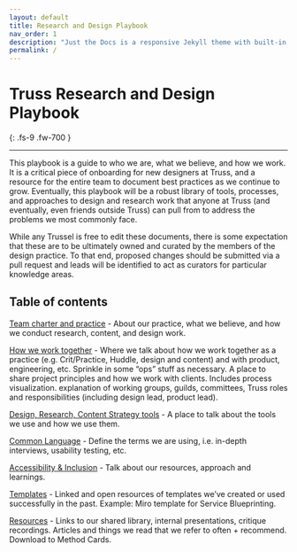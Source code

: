 ```yaml
---
layout: default
title: Research and Design Playbook
nav_order: 1
description: "Just the Docs is a responsive Jekyll theme with built-in search that is easily customizable and hosted on GitHub Pages."
permalink: /
---
```


# Truss Research and Design Playbook
{: .fs-9 .fw-700 }

---

This playbook is a guide to who we are, what we believe, and how we work. It is a critical piece of onboarding for new designers at Truss, and a resource for the entire team to document best practices as we continue to grow. Eventually, this playbook will be a robust library of tools, processes, and approaches to design and research work that anyone at Truss (and eventually, even friends outside Truss) can pull from to address the problems we most commonly face.

While any Trussel is free to edit these documents, there is some expectation that these are to be ultimately owned and curated by the members of the design practice. To that end, proposed changes should be submitted via a pull request and leads will be identified to act as curators for particular knowledge areas.

## Table of contents
[Team charter and practice](docs/team-charter) - About our practice, what we believe, and how we conduct research, content, and design work.

[How we work together](docs/how-we-work) - Where we talk about how we work together as a practice (e.g. Crit/Practice, Huddle, design and content) and with product, engineering, etc. Sprinkle in some “ops” stuff as necessary. A place to share project principles and how we work with clients. Includes process visualization. explanation of working groups, guilds, committees, Truss roles and responsibilities (including design lead, product lead).

[Design, Research, Content Strategy tools](docs/tools) - A place to talk about the tools we use and how we use them.

[Common Language](docs/common-language) - Define the terms we are using, i.e. in-depth interviews, usability testing, etc.

[Accessibility & Inclusion](docs/a11y-inclusion) - Talk about our resources, approach and learnings.

[Templates](docs/templates) - Linked and open resources of templates we’ve created or used successfully in the past. Example: Miro template for Service Blueprinting.

[Resources](docs/resources) - Links to our shared library, internal presentations, critique recordings. Articles and things we read that we refer to often + recommend. Download to Method Cards.

